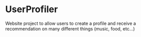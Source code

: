 # UserProfiler
Website project to allow users to create a profile and receive a recommendation on many different things (music, food, etc...)
